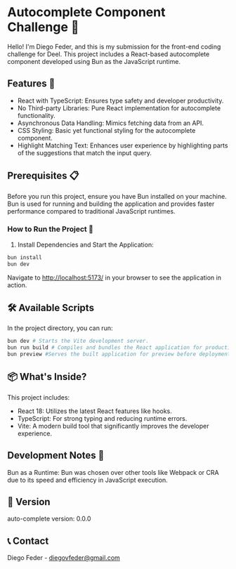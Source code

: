 # Autocomplete Component Challenge 🚀

Hello! I'm Diego Feder, and this is my submission for the front-end coding challenge for Deel. This project includes a React-based autocomplete component developed using Bun as the JavaScript runtime.

## Features 🌟

- React with TypeScript: Ensures type safety and developer productivity.
- No Third-party Libraries: Pure React implementation for autocomplete functionality.
- Asynchronous Data Handling: Mimics fetching data from an API.
- CSS Styling: Basic yet functional styling for the autocomplete component.
- Highlight Matching Text: Enhances user experience by highlighting parts of the suggestions that match the input query.

## Prerequisites 📋

Before you run this project, ensure you have Bun installed on your machine. Bun is used for running and building the application and provides faster performance compared to traditional JavaScript runtimes.

### How to Run the Project 🏃

1. Install Dependencies and Start the Application:

```bash
bun install
bun dev
```

Navigate to <http://localhost:5173/> in your browser to see the application in action.

## 🛠️ Available Scripts

In the project directory, you can run:

```bash
bun dev # Starts the Vite development server.
bun run build # Compiles and bundles the React application for production deployment.
bun preview #Serves the built application for preview before deployment.
```

## 📦 What's Inside?

This project includes:

- React 18: Utilizes the latest React features like hooks.
- TypeScript: For strong typing and reducing runtime errors.
- Vite: A modern build tool that significantly improves the developer experience.

## Development Notes 📝

Bun as a Runtime: Bun was chosen over other tools like Webpack or CRA due to its speed and efficiency in JavaScript execution.

## 🔄 Version

auto-complete version: 0.0.0

## 📞 Contact

Diego Feder - <diegovfeder@gmail.com>

